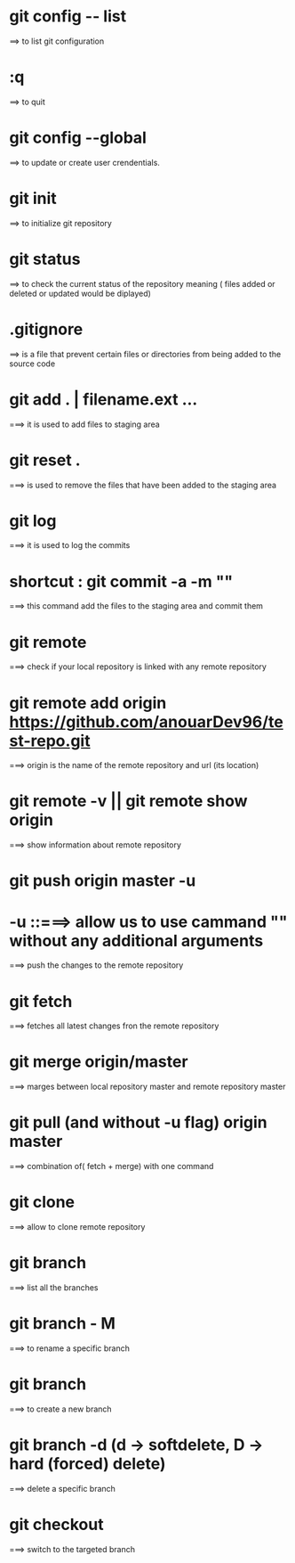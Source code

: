 # git config -- list

==> to list git configuration

# :q

==> to quit

# git config --global

==> to update or create user crendentials.

# git init

==> to initialize git repository

# git status

==> to check the current status of the repository meaning ( files added or deleted or updated would be diplayed)

# .gitignore

==> is a file that prevent certain files or directories from being added to the source code

# git add . | filename.ext ...

===> it is used to add files to staging area

# git reset .

===> is used to remove the files that have been added to the staging area

# git log

===> it is used to log the commits

# shortcut : git commit -a -m "<messsage here>"

===> this command add the files to the staging area and commit them

# git remote

===> check if your local repository is linked with any remote repository

# git remote add origin https://github.com/anouarDev96/test-repo.git

===> origin is the name of the remote repository and url (its location)

# git remote -v || git remote show origin

===> show information about remote repository

# git push origin master -u

# -u ::===> allow us to use cammand "<git pull>" without any additional arguments

===> push the changes to the remote repository

# git fetch

===> fetches all latest changes fron the remote repository

# git merge origin/master

===> marges between local repository master and remote repository master

# git pull (and without -u flag) origin master

===> combination of( fetch + merge) with one command

# git clone

===> allow to clone remote repository

# git branch

===> list all the branches

# git branch - M <name of the branch>

===> to rename a specific branch

# git branch <name of the branch>

===> to create a new branch

# git branch -d <name of the branch> (d -> softdelete, D -> hard (forced) delete)

===> delete a specific branch

# git checkout <name of the branch>

===> switch to the targeted branch
